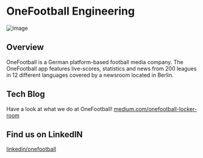# OneFootball Engineering
![image](https://github.com/motain/.github/assets/10398915/50627312-a3c6-4161-a3af-87ea4266f78f)


## Overview
OneFootball is a German platform-based football media company. The OneFootball app features live-scores, statistics and 
news from 200 leagues in 12 different languages covered by a newsroom located in Berlin.

## Tech Blog
Have a look at what we do at OneFootball!
[medium.com/onefootball-locker-room](https://medium.com/onefootball-locker-room/tagged/engineering)


## Find us on LinkedIN
[linkedin/onefootball](https://www.linkedin.com/company/onefootball/mycompany/)
